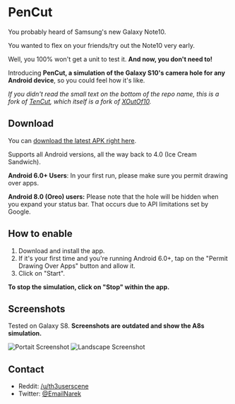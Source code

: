 # PenCut

You probably heard of Samsung's new Galaxy Note10.

You wanted to flex on your friends/try out the Note10 very early.

Well, you 100% won't get a unit to test it. **And now, you don't need to!**

Introducing **PenCut, a simulation of the Galaxy S10's camera hole for any Android device**, so you could feel how it's like.

_If you didn't read the small text on the bottom of the repo name, this is a fork of [TenCut](https://github.com/githubcatw/TenCut), which itself is a fork of [XOutOf10](https://github.com/idoideas/XOutOf10)._

## Download

You can [download the latest APK right here](https://github.com/githubcatw/TenCut/blob/master/tencut.apk?raw=true).

Supports all Android versions, all the way back to 4.0 (Ice Cream Sandwich).

**Android 6.0+ Users**: In your first run, please make sure you permit drawing over apps.

**Android 8.0 (Oreo) users:** Please note that the hole will be hidden when you expand your status bar. That occurs due to API limitations set by Google.

## How to enable

1. Download and install the app.
2. If it's your first time and you're running Android 6.0+, tap on the "Permit Drawing Over Apps" button and allow it.
3. Click on "Start".

**To stop the simulation, click on "Stop" within the app.**

## Screenshots

Tested on Galaxy S8. **Screenshots are outdated and show the A8s simulation.**

![Portait Screenshot](https://i.imgur.com/1PVANAf.jpg)
![Landscape Screenshot](https://i.imgur.com/GtZ7heO.jpg)

## Contact

* Reddit: [/u/th3userscene](https://www.reddit.com/user/th3userscene)
* Twitter: [@EmailNarek](https://www.twitter.com/EmailNarek)

